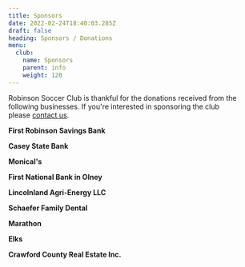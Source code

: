 ```yaml
---
title: Sponsors
date: 2022-02-24T18:40:03.285Z
draft: false
heading: Sponsors / Donations
menu:
  club:
    name: Sponsors
    parent: info
    weight: 120
---
```

Robinson Soccer Club is thankful for the donations received from the following businesses. If you're interested in sponsoring the club please [contact us](/club/contact/).

**First Robinson Savings Bank**

**Casey State Bank**

**Monical's**

**First National Bank in Olney**

**Lincolnland Agri-Energy LLC**

**Schaefer Family Dental**

**Marathon**

**Elks**

**Crawford County Real Estate Inc.**